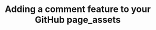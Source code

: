 ---
title: Adding a comment feature to your GitHub page_assets
tag: Adding-a-comment-feature-to-your-GitHub-page_assets,About-this-site
---